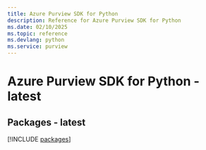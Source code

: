 ```yaml
---
title: Azure Purview SDK for Python
description: Reference for Azure Purview SDK for Python
ms.date: 02/10/2025
ms.topic: reference
ms.devlang: python
ms.service: purview
---
```

# Azure Purview SDK for Python - latest
## Packages - latest
[!INCLUDE [packages](purview-index.md)]